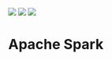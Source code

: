 [![](https://images.microbadger.com/badges/version/akr89/spark:2.3.1-hadoop2.6.svg)](https://microbadger.com/images/akr89/spark:2.3.1-hadoop2.6) [![](https://images.microbadger.com/badges/image/akr89/spark:2.3.1-hadoop2.6.svg)](https://microbadger.com/images/akr89/spark:2.3.1-hadoop2.6) [![](https://img.shields.io/badge/Docker%20Hub-%E2%86%92-blue.svg)](https://hub.docker.com/r/akr89/spark)

# Apache Spark
